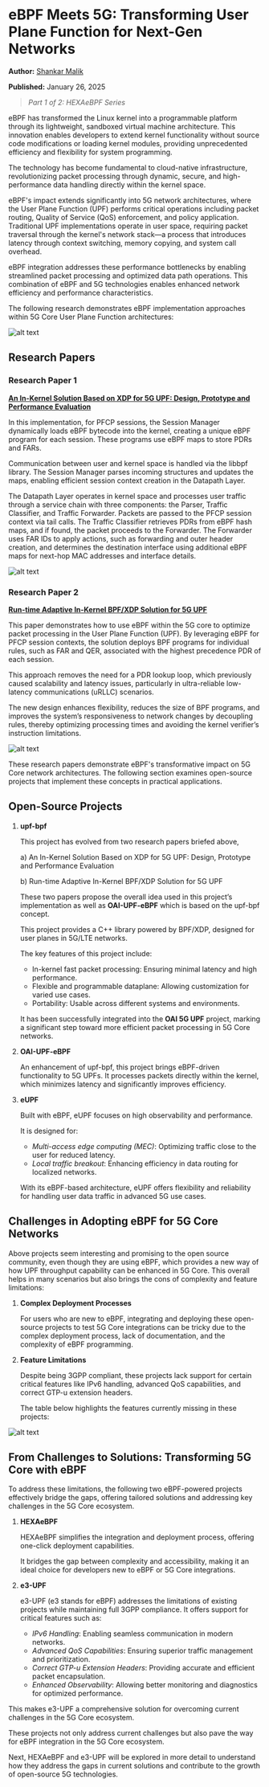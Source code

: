 # eBPF Meets 5G: Transforming User Plane Function for Next-Gen Networks

**Author:** [Shankar Malik](https://www.linkedin.com/in/evershalik/)

**Published:** January 26, 2025

> *Part 1 of 2: HEXAeBPF Series*

eBPF has transformed the Linux kernel into a programmable platform through its lightweight, sandboxed virtual machine architecture. This innovation enables developers to extend kernel functionality without source code modifications or loading kernel modules, providing unprecedented efficiency and flexibility for system programming.

The technology has become fundamental to cloud-native infrastructure, revolutionizing packet processing through dynamic, secure, and high-performance data handling directly within the kernel space.

eBPF's impact extends significantly into 5G network architectures, where the User Plane Function (UPF) performs critical operations including packet routing, Quality of Service (QoS) enforcement, and policy application. Traditional UPF implementations operate in user space, requiring packet traversal through the kernel's network stack—a process that introduces latency through context switching, memory copying, and system call overhead.

eBPF integration addresses these performance bottlenecks by enabling streamlined packet processing and optimized data path operations. This combination of eBPF and 5G technologies enables enhanced network efficiency and performance characteristics.

The following research demonstrates eBPF implementation approaches within 5G Core User Plane Function architectures:

![alt text](./images/ebpf-implementation-5g.png)

## Research Papers

### Research Paper 1

**[An In-Kernel Solution Based on XDP for 5G UPF: Design, Prototype and Performance Evaluation](https://ieeexplore.ieee.org/document/9615553)**

In this implementation, for PFCP sessions, the Session Manager dynamically loads eBPF bytecode into the kernel, creating a unique eBPF program for each session. These programs use eBPF maps to store PDRs and FARs. 

Communication between user and kernel space is handled via the libbpf library. The Session Manager parses incoming structures and updates the maps, enabling efficient session context creation in the Datapath Layer.

The Datapath Layer operates in kernel space and processes user traffic through a service chain with three components: the Parser, Traffic Classifier, and Traffic Forwarder. Packets are passed to the PFCP session context via tail calls. The Traffic Classifier retrieves PDRs from eBPF hash maps, and if found, the packet proceeds to the Forwarder. The Forwarder uses FAR IDs to apply actions, such as forwarding and outer header creation, and determines the destination interface using additional eBPF maps for next-hop MAC addresses and interface details.

![alt text](./images/paper-1.png)

### Research Paper 2

**[Run-time Adaptive In-Kernel BPF/XDP Solution for 5G UPF](https://www.mdpi.com/2079-9292/11/7/1022)**

This paper demonstrates how to use eBPF within the 5G core to optimize packet processing in the User Plane Function (UPF). By leveraging eBPF for PFCP session contexts, the solution deploys BPF programs for individual rules, such as FAR and QER, associated with the highest precedence PDR of each session. 

This approach removes the need for a PDR lookup loop, which previously caused scalability and latency issues, particularly in ultra-reliable low-latency communications (uRLLC) scenarios. 

The new design enhances flexibility, reduces the size of BPF programs, and improves the system’s responsiveness to network changes by decoupling rules, thereby optimizing processing times and avoiding the kernel verifier’s instruction limitations.

![alt text](./images/paper-2.png)

These research papers demonstrate eBPF's transformative impact on 5G Core network architectures. The following section examines open-source projects that implement these concepts in practical applications.

## Open-Source Projects

1. **upf-bpf**

    This project has evolved from two research papers briefed above,

    a) An In-Kernel Solution Based on XDP for 5G UPF: Design, Prototype and Performance Evaluation

    b) Run-time Adaptive In-Kernel BPF/XDP Solution for 5G UPF

    These two papers propose the overall idea used in this project’s implementation as well as **OAI-UPF-eBPF** which is based on the upf-bpf concept.

    This project provides a C++ library powered by BPF/XDP, designed for user planes in 5G/LTE networks.

    The key features of this project include:

    - In-kernel fast packet processing: Ensuring minimal latency and high performance.
    - Flexible and programmable dataplane: Allowing customization for varied use cases.
    - Portability: Usable across different systems and environments.

    It has been successfully integrated into the **OAI 5G UPF** project, marking a significant step toward more efficient packet processing in 5G Core networks.

2. **OAI-UPF-eBPF**

    An enhancement of upf-bpf, this project brings eBPF-driven functionality to 5G UPFs. It processes packets directly within the kernel, which minimizes latency and significantly improves efficiency.

3. **eUPF**

    Built with eBPF, eUPF focuses on high observability and performance.

    It is designed for:

    - *Multi-access edge computing (MEC)*: Optimizing traffic close to the user for reduced latency.
    - *Local traffic breakout*: Enhancing efficiency in data routing for localized networks.

    With its eBPF-based architecture, eUPF offers flexibility and reliability for handling user data traffic in advanced 5G use cases.

## Challenges in Adopting eBPF for 5G Core Networks

Above projects seem interesting and promising to the open source community, even though they are using eBPF, which provides a new way of how UPF throughput capability can be enhanced in 5G Core. This overall helps in many scenarios but also brings the cons of complexity and feature limitations:

1. **Complex Deployment Processes**

    For users who are new to eBPF, integrating and deploying these open-source projects to test 5G Core integrations can be tricky due to the complex deployment process, lack of documentation, and the complexity of eBPF programming. 

2. **Feature Limitations**

    Despite being 3GPP compliant, these projects lack support for certain critical features like IPv6 handling, advanced QoS capabilities, and correct GTP-u extension headers.

    The table below highlights the features currently missing in these projects:

![alt text](./images/ebpf-upf-compare.png)

## From Challenges to Solutions: Transforming 5G Core with eBPF

To address these limitations, the following two eBPF-powered projects effectively bridge the gaps, offering tailored solutions and addressing key challenges in the 5G Core ecosystem.

1. **HEXAeBPF** 

    HEXAeBPF simplifies the integration and deployment process, offering one-click deployment capabilities. 

    It bridges the gap between complexity and accessibility, making it an ideal choice for developers new to eBPF or 5G Core integrations.

2. **e3-UPF**

    e3-UPF (e3 stands for eBPF) addresses the limitations of existing projects while maintaining full 3GPP compliance. It offers support for critical features such as:

    - *IPv6 Handling*: Enabling seamless communication in modern networks.
    - *Advanced QoS Capabilities*: Ensuring superior traffic management and prioritization.
    - *Correct GTP-u Extension Headers*: Providing accurate and efficient packet encapsulation.
    - *Enhanced Observability*: Allowing better monitoring and diagnostics for optimized performance.

This makes e3-UPF a comprehensive solution for overcoming current challenges in the 5G Core ecosystem.

These projects not only address current challenges but also pave the way for eBPF integration in the 5G Core ecosystem.

Next, HEXAeBPF and e3-UPF will be explored in more detail to understand how they address the gaps in current solutions and contribute to the growth of open-source 5G technologies.
